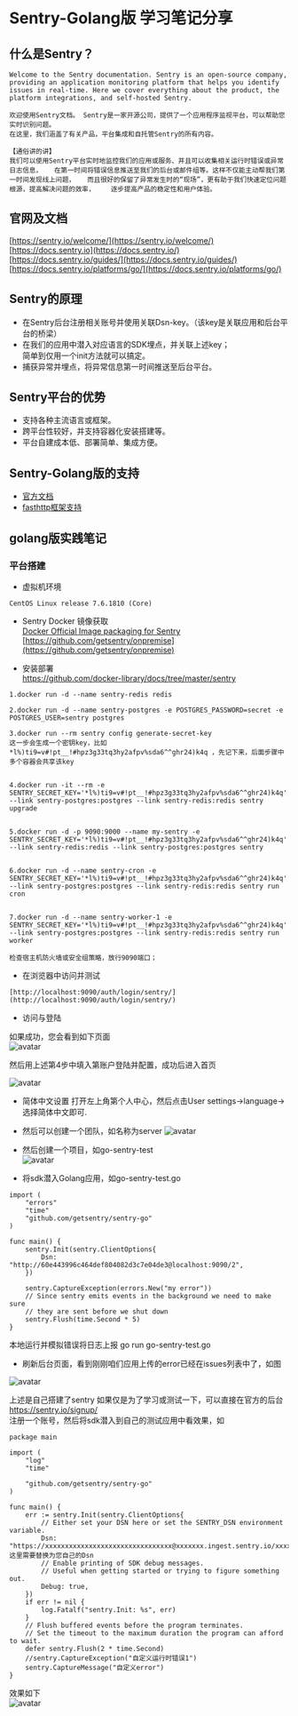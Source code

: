 # Sentry-Golang版 学习笔记分享
## 什么是Sentry？
```
Welcome to the Sentry documentation. Sentry is an open-source company,   
providing an application monitoring platform that helps you identify    
issues in real-time. Here we cover everything about the product, the    platform integrations, and self-hosted Sentry.    

欢迎使用Sentry文档。 Sentry是一家开源公司，提供了一个应用程序监视平台，可以帮助您实时识别问题。  
在这里，我们涵盖了有关产品，平台集成和自托管Sentry的所有内容。

【通俗讲的讲】
我们可以使用Sentry平台实时地监控我们的应用或服务、并且可以收集相关运行时错误或异常日志信息，   在第一时间将错误信息推送至我们的后台或邮件组等。这样不仅能主动帮我们第一时间发现线上问题，   而且很好的保留了异常发生时的“现场”，更有助于我们快速定位问题根源，提高解决问题的效率，    逐步提高产品的稳定性和用户体验。        
```

## 官网及文档
[https://sentry.io/welcome/](https://sentry.io/welcome/)  
[https://docs.sentry.io](https://docs.sentry.io/)  
[https://docs.sentry.io/guides/](https://docs.sentry.io/guides/)   
[https://docs.sentry.io/platforms/go/](https://docs.sentry.io/platforms/go/)    


## Sentry的原理
- 在Sentry后台注册相关账号并使用关联Dsn-key。（该key是关联应用和后台平台的桥梁）  
- 在我们的应用中潜入对应语言的SDK埋点，并关联上述key；    
  简单到仅用一个init方法就可以搞定。 
- 捕获异常并埋点，将异常信息第一时间推送至后台平台。  


## Sentry平台的优势
- 支持各种主流语言或框架。
- 跨平台性较好，并支持容器化安装搭建等。
- 平台自建成本低、部署简单、集成方便。   


## Sentry-Golang版的支持
- [官方文档](https://docs.sentry.io/platforms/go/)
- [fasthttp框架支持](https://docs.sentry.io/platforms/go/fasthttp/)   

## golang版实践笔记
### 平台搭建
- 虚拟机环境
```
CentOS Linux release 7.6.1810 (Core)
```
- Sentry Docker 镜像获取    
[Docker Official Image packaging for Sentry](https://github.com/getsentry/docker-sentry)  
[https://github.com/getsentry/onpremise](https://github.com/getsentry/onpremise)


- 安装部署  
https://github.com/docker-library/docs/tree/master/sentry  
```
1.docker run -d --name sentry-redis redis

2.docker run -d --name sentry-postgres -e POSTGRES_PASSWORD=secret -e POSTGRES_USER=sentry postgres

3.docker run --rm sentry config generate-secret-key
这一步会生成一个密钥key，比如 *l%)ti9=v#!pt__!#hpz3g33tq3hy2afpv%sda6^^ghr24)k4q ，先记下来，后面步骤中多个容器会共享该key 


4.docker run -it --rm -e SENTRY_SECRET_KEY='*l%)ti9=v#!pt__!#hpz3g33tq3hy2afpv%sda6^^ghr24)k4q' --link sentry-postgres:postgres --link sentry-redis:redis sentry upgrade


5.docker run -d -p 9090:9000 --name my-sentry -e SENTRY_SECRET_KEY='*l%)ti9=v#!pt__!#hpz3g33tq3hy2afpv%sda6^^ghr24)k4q' --link sentry-redis:redis --link sentry-postgres:postgres sentry


6.docker run -d --name sentry-cron -e SENTRY_SECRET_KEY='*l%)ti9=v#!pt__!#hpz3g33tq3hy2afpv%sda6^^ghr24)k4q' --link sentry-postgres:postgres --link sentry-redis:redis sentry run cron


7.docker run -d --name sentry-worker-1 -e SENTRY_SECRET_KEY='*l%)ti9=v#!pt__!#hpz3g33tq3hy2afpv%sda6^^ghr24)k4q' --link sentry-postgres:postgres --link sentry-redis:redis sentry run worker

检查宿主机防火墙或安全组策略，放行9090端口；

```
- 在浏览器中访问并测试
```
[http://localhost:9090/auth/login/sentry/](http://localhost:9090/auth/login/sentry/)
```

- 访问与登陆  

如果成功，您会看到如下页面      
![avatar](https://github.com/jordy1024/tool-guide/blob/master/sentry/images/access-succ.png?raw=true)  

然后用上述第4步中填入第账户登陆并配置，成功后进入首页    

![avatar](https://github.com/jordy1024/tool-guide/blob/master/sentry/images/sentry-login-index.png?raw=true)



- 简体中文设置
打开左上角第个人中心，然后点击User settings->language-> 选择简体中文即可.

- 然后可以创建一个团队，如名称为server 
![avatar](https://github.com/jordy1024/tool-guide/blob/master/sentry/images/create-team.png?raw=true)


- 然后创建一个项目，如go-sentry-test    
![avatar](https://github.com/jordy1024/tool-guide/blob/master/sentry/images/create-project2.png?raw=true)



- 将sdk潜入Golang应用，如go-sentry-test.go  
```
import (
	"errors"
	"time"
	"github.com/getsentry/sentry-go"
)

func main() {
	sentry.Init(sentry.ClientOptions{
		Dsn: "http://60e443996c464def804082d3c7e04de3@localhost:9090/2",
	})

	sentry.CaptureException(errors.New("my error"))
	// Since sentry emits events in the background we need to make sure
	// they are sent before we shut down
	sentry.Flush(time.Second * 5)
}
```
 
本地运行并模拟错误将日志上报
go run go-sentry-test.go 

- 刷新后台页面，看到刚刚咱们应用上传的error已经在issues列表中了，如图  

![avatar](https://github.com/jordy1024/tool-guide/blob/master/sentry/images/sentry-issues-upload.png?raw=true)



上述是自己搭建了sentry
如果仅是为了学习或测试一下，可以直接在官方的后台
https://sentry.io/signup/  
注册一个账号，然后将sdk潜入到自己的测试应用中看效果，如
```
package main

import (
    "log"
    "time"

    "github.com/getsentry/sentry-go"
)

func main() {
    err := sentry.Init(sentry.ClientOptions{
        // Either set your DSN here or set the SENTRY_DSN environment variable.
        Dsn: "https://xxxxxxxxxxxxxxxxxxxxxxxxxxxxxxxx@xxxxxxx.ingest.sentry.io/xxxxxxx",//这里需要替换为您自己的Dsn
        // Enable printing of SDK debug messages.
        // Useful when getting started or trying to figure something out.
        Debug: true,
    })
    if err != nil {
        log.Fatalf("sentry.Init: %s", err)
    }
    // Flush buffered events before the program terminates.
    // Set the timeout to the maximum duration the program can afford to wait.
    defer sentry.Flush(2 * time.Second)
    //sentry.CaptureException("自定义运行时错误1")
    sentry.CaptureMessage("自定义error")
}
```
效果如下   
![avatar](https://github.com/jordy1024/tool-guide/blob/master/sentry/images/cloud-admin-go-test.png?raw=true)  



